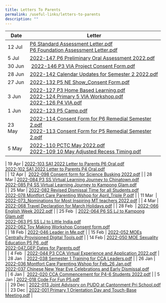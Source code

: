 ```yaml
---
title: Letters To Parents
permalink: /useful-links/letters-to-parents
description: ""
---
```

| Date | Letter |
|---|---|
| 12 Jul | [P6 Standard Assessment Letter.pdf](/files/P6%20Standard%20Assessment%20Letter.pdf) <br> [P6 Foundation Assessment Letter.pdf](/files/P6%20Foundation%20Assessment%20Letter.pdf) |
| 5 Jul  | [2022-147 P6 Preliminary Oral Assessment 2022.pdf](/files/2022-147%20P6%20Preliminary%20Oral%20Assessment%202022.pdf) |
| 30 Jun |  [2022-146 P3 VIA Project Consent Form.pdf](/files/2022-146%20P3%20VIA%20Project%20Consent%20Form.pdf) |
| 28 Jun | [2022-142 Calendar Updates for Semester 2 2022.pdf](/files/2022-142%20Calendar%20Updates%20for%20Semester%202%202022.pdf) |
| 27 Jun | [2022-132 P5 NE Show\_Consent Form.pdf](/files/2022-132%20P5%20NE%20Show_Consent%20Form.pdf) |
| 3 Jun | [2022-127 P3 Home Based Learning.pdf](/files/2022-127%20P3%20Home%20Based%20Learning.pdf) <br> [2022-124 Primary 5 VIA Workshop.pdf](/files/2022-124%20Primary%205%20VIA%20Workshop%20after%20school%20on%2030%20June%202022%20pdf.pdf) <br> [2022-126 P4 VIA.pdf](/files/2022-126%20P4%20VIA.pdf) |
| 1 Jun | [2022-123 P5 Camp.pdf](/files/2022-123%20P5%20Camp.pdf) |
| 23 May | [2022-114 Consent Form for P6 Remedial Semester 2.pdf](/files/2022-114%20Consent%20Form%20for%20P6%20Remedial%20%20Semester%202.pdf) <br> [2022-113 Consent Form for P5 Remedial Semester 2.pdf](/files/2022-113%20Consent%20Form%20for%20P5%20Remedial%20Semester%202.pdf) |
| 5 May | [2022-110 PCTC May 2022.pdf](/files/2022-110%20PCTC%20May%202022.pdf) <br> [2022-109 10 May Adjusted Recess Timing.pdf](/files/2022-109%2010%20May%20Adjusted%20Recess%20Timing.pdf) |

| 19 Apr | [2022-103 SA1 2022 Letter to Parents P6 Oral.pdf](https://cantonmentpri.moe.edu.sg/qql/slot/u535/Useful%20Links/Letters/2022-103%20SA1%202022%20Letter%20to%20Parents%20P6%20Oral.pdf)  
[2022-102 SA1 2022 Letter to Parents P4 Oral.pdf](https://cantonmentpri.moe.edu.sg/qql/slot/u535/Useful%20Links/Letters/2022-102%20SA1%202022%20Letter%20to%20Parents%20P4%20Oral.pdf)  
 |
| 12 Apr |  [2022-098 Consent form for Science Busking 2022.pdf](https://cantonmentpri.moe.edu.sg/qql/slot/u535/Useful%20Links/Letters/2022-098%20Consent%20form%20for%20Science%20Busking%202022.pdf) |
| 28 Mar | [2022-084 P3 SS Virtual Learning Journey to Chinatown.pdf](https://cantonmentpri.moe.edu.sg/qql/slot/u535/Useful%20Links/Letters/2022-084%20P3%20SS%20Virtual%20Learning%20Journey%20to%20Chinatown.pdf)  
[2022-085 P4 SS Virtual Learning Journey to Kampong Glam.pdf](https://cantonmentpri.moe.edu.sg/qql/slot/u535/Useful%20Links/Letters/2022-085%20P4%20SS%20Virtual%20Learning%20Journey%20to%20Kampong%20Glam.pdf)  
 |
| 25 Mar | [2022-082 Revised Dismissal Time for all Students.pdf](https://cantonmentpri.moe.edu.sg/qql/slot/u535/Useful%20Links/Letters/2022-082%20Revised%20Dismissal%20Time%20for%20all%20Students.pdf)  
[2022-078 Montfort Care Parenting Wshop for April\_Triple P.pdf](https://cantonmentpri.moe.edu.sg/qql/slot/u535/Useful%20Links/Letters/2022-078%20Montfort%20Care%20Parenting%20Wshop%20for%20April_Triple%20P.pdf) |
| 11 Mar  | [2022-073\_Nominations for Most Inspiring MT teachers 2022.pdf](https://cantonmentpri.moe.edu.sg/qql/slot/u535/Useful%20Links/Letters/2022-073_Nominations%20for%20Most%20Inspiring%20MT%20teachers%202022.pdf) |
| 4 Mar | [2022-068 Travel Declaration for March Holidays.pdf](https://cantonmentpri.moe.edu.sg/qql/slot/u535/Useful%20Links/Letters/2022-068%20Travel%20Declaration%20for%20March%20Holidays.pdf) |
| 28 Feb  | [2022-066 English Week 2022.pdf](https://cantonmentpri.moe.edu.sg/qql/slot/u535/Useful%20Links/Letters/2022-066%20English%20Week%202022.pdf) |
| 25 Feb  | [2022-064 P6 SS LJ to Kampong Glam.pdf](https://cantonmentpri.moe.edu.sg/qql/slot/u535/Useful%20Links/Letters/2022-064%20P6%20SS%20LJ%20to%20Kampong%20Glam.pdf)  
[2022-063 P5 SS LJ to Little India.pdf](https://cantonmentpri.moe.edu.sg/qql/slot/u535/Useful%20Links/Letters/2022-063%20P5%20SS%20LJ%20to%20Little%20India.pdf)  
[2022-062 Toy Making Workshop Consent form.pdf](https://cantonmentpri.moe.edu.sg/qql/slot/u535/Useful%20Links/Letters/2022-062%20Toy%20Making%20Workshop%20Consent%20form.pdf)  
 |
| 18 Feb | [2022-046 Leader in Me.pdf](https://cantonmentpri.moe.edu.sg/qql/slot/u535/Useful%20Links/Letters/2022-046%20Leader%20in%20Me.pdf) |
| 15 Feb | [2022-052 MOEs Centrally Provisioned Digital Tools.pdf](https://cantonmentpri.moe.edu.sg/qql/slot/u535/Useful%20Links/Letters/2022-052%20MOEs%20Centrally%20Provisioned%20Digital%20Tools.pdf) |
| 14 Feb | [2022-050 MOE Sexuality Education P5 P6 .pdf](https://cantonmentpri.moe.edu.sg/qql/slot/u535/Useful%20Links/Letters/2022-050%20MOE%20Sexuality%20Education%20%20P5%20%20P6%20.pdf)  
[2022-047\_GEP Dates for Parents.pdf](https://cantonmentpri.moe.edu.sg/qql/slot/u535/Useful%20Links/Letters/2022-047_GEP%20Dates%20for%20Parents.pdf)  
 |
| 4 Feb  | [2022-044 P3 CCA Virtual Experience and Application 2022.pdf](https://cantonmentpri.moe.edu.sg/qql/slot/u535/Useful%20Links/Letters/2022-044%20P3%20CCA%20Virtual%20Experience%20and%20Application%202022.pdf) |
| 28 Jan  | [2022-038 Semester 1 Training for CCA Leaders.pdf](https://cantonmentpri.moe.edu.sg/qql/slot/u535/Useful%20Links/Letters/2022-038%20Semester%201%20Training%20for%20CCA%20Leaders.pdf) |
| 26 Jan | [2022-036 Montfort Care Parenting Wshop for Feb\_26 Jan.pdf](https://cantonmentpri.moe.edu.sg/qql/slot/u535/Useful%20Links/Letters/2022-036%20Montfort%20Care%20Parenting%20Wshop%20for%20Feb_26%20Jan.pdf)  
[2022-037 Chinese New Year Eve Celebrations and Early Dismissal.pdf](https://cantonmentpri.moe.edu.sg/qql/slot/u535/Useful%20Links/Letters/2022-037%20Chinese%20New%20Year%20Eve%20Celebrations%20and%20Early%20Dismissal.pdf)  
 |
| 6 Jan |  [2022-020 CCA Commencement for P4-6 Students 2022.pdf](https://cantonmentpri.moe.edu.sg/qql/slot/u535/Useful%20Links/Letters/2022-020%20CCA%20Commencement%20for%20P4-6%20Students%202022.pdf) |
| 5 Jan | [2022-018 Code For Fun P5.pdf](https://cantonmentpri.moe.edu.sg/qql/slot/u535/Useful%20Links/Letters/2022-018%20Code%20For%20Fun%20P5.pdf)  
 |
| 29 Dec | [2022-013 Joint Advisory on PUDO at Cantonment Pri School.pdf](https://cantonmentpri.moe.edu.sg/qql/slot/u535/Useful%20Links/Letters/2022-013%20Joint%20Advisory%20on%20PUDO%20at%20Cantonment%20Pri%20School.pdf)  
 |
| 23 Dec | [2022-001 Primary 1 Orientation Day and Touch-Base Meeting.pdf](https://cantonmentpri.moe.edu.sg/qql/slot/u535/Useful%20Links/Letters/2022-001%20Primary%201%20Orientation%20Day%20and%20Touch-Base%20Meeting.pdf) |